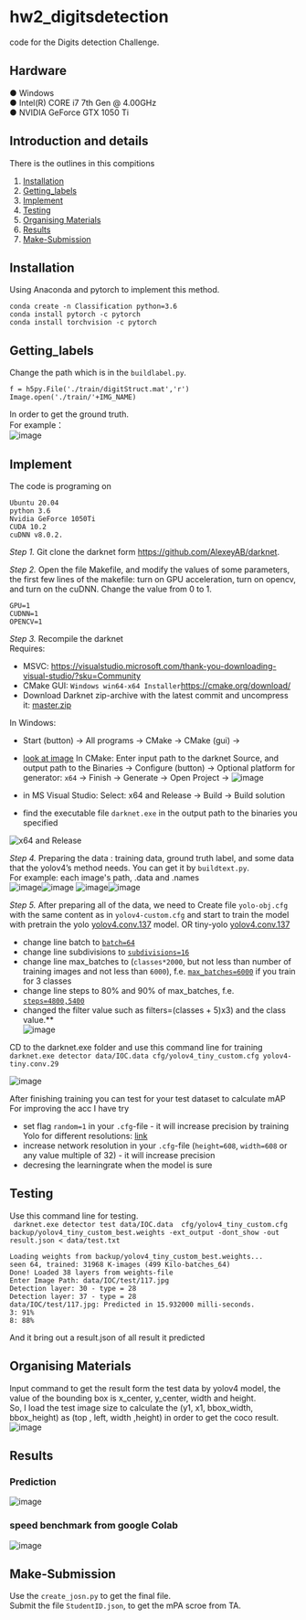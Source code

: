 # hw2_digitsdetection
code for the  Digits detection Challenge. <br>

## Hardware
● Windows <br>
● Intel(R) CORE i7 7th Gen @ 4.00GHz <br>
● NVIDIA GeForce GTX 1050 Ti <br>

## Introduction and details
There is the outlines in this compitions <br>
1. [Installation](#Installation) <br>
2. [Getting_labels](#Getting_labels) <br>
3. [Implement](#Implement) <br>
4. [Testing](#Testing) <br>
5. [Organising Materials](#testing) <br>
6. [Results](#Results)<br>
7. [Make-Submission](#Make-Submission)<br>

## Installation
Using Anaconda and pytorch to implement this method.

    conda create -n Classification python=3.6
    conda install pytorch -c pytorch
    conda install torchvision -c pytorch

## Getting_labels
Change the path which is in the `buildlabel.py`.

    f = h5py.File('./train/digitStruct.mat','r')
    Image.open('./train/'+IMG_NAME)
In order to get the ground truth. <br>
For example： <br>
![image](https://github.com/ryanwu1717/hw2_digitsdetection/blob/main/image/labels.png)

## Implement
The code is programing on 

    Ubuntu 20.04
    python 3.6
    Nvidia GeForce 1050Ti 
    CUDA 10.2
    cuDNN v8.0.2.
 


*Step 1.* Git clone the darknet form https://github.com/AlexeyAB/darknet. <br>
 
*Step 2.* Open the file Makefile, and modify the values of some parameters, the first few lines of the makefile: turn on GPU acceleration, turn on opencv, and turn on the cuDNN. Change the value from 0 to 1. <br>

    GPU=1
    CUDNN=1
    OPENCV=1
    
*Step 3.* Recompile the darknet <br>
Requires:

- MSVC: https://visualstudio.microsoft.com/thank-you-downloading-visual-studio/?sku=Community
- CMake GUI: `Windows win64-x64 Installer`https://cmake.org/download/
- Download Darknet zip-archive with the latest commit and uncompress it: [master.zip](https://github.com/AlexeyAB/darknet/archive/master.zip)

In Windows:

- Start (button) -> All programs -> CMake -> CMake (gui) ->

- [look at image](https://habrastorage.org/webt/pz/s1/uu/pzs1uu4heb7vflfcjqn-lxy-aqu.jpeg) In CMake: Enter input path to the darknet Source, and output path to the Binaries -> Configure (button) -> Optional platform for generator: `x64`  -> Finish -> Generate -> Open Project ->
![image](https://github.com/ryanwu1717/hw2_digitsdetection/blob/main/image/cmake.png)

- in MS Visual Studio: Select: x64 and Release -> Build -> Build solution

- find the executable file `darknet.exe` in the output path to the binaries you specified

![x64 and Release](https://habrastorage.org/webt/ay/ty/f-/aytyf-8bufe7q-16yoecommlwys.jpeg)
    

    
*Step 4.* Preparing the data : training data, ground truth label, and some data that the yolov4’s method needs. You can get it by `buildtext.py`.  
For example: each image's path, .data and .names <br>
![image](https://github.com/ryanwu1717/hw2_digitsdetection/blob/main/image/train.png)![image](https://github.com/ryanwu1717/hw2_digitsdetection/blob/main/image/test.png)
![image](https://github.com/ryanwu1717/hw2_digitsdetection/blob/main/image/IOCname.png)![image](https://github.com/ryanwu1717/hw2_digitsdetection/blob/main/image/IOCdata.png)

*Step 5.* After preparing all of the data, we need to Create file `yolo-obj.cfg` with the same content as in `yolov4-custom.cfg` and start to train the model with pretrain the yolo  [yolov4.conv.137](https://github.com/AlexeyAB/darknet/releases/download/darknet_yolo_v3_optimal/yolov4.conv.137) model. OR tiny-yolo [yolov4.conv.137](https://github.com/AlexeyAB/darknet/releases/download/darknet_yolo_v3_optimal/yolov4.conv.137)  <br>

- change line batch to [`batch=64`](https://github.com/AlexeyAB/darknet/blob/0039fd26786ab5f71d5af725fc18b3f521e7acfd/cfg/yolov3.cfg#L3)
- change line subdivisions to [`subdivisions=16`](https://github.com/AlexeyAB/darknet/blob/0039fd26786ab5f71d5af725fc18b3f521e7acfd/cfg/yolov3.cfg#L4)
- change line max_batches to (`classes*2000`, but not less than number of training images and not less than `6000`), f.e. [`max_batches=6000`](https://github.com/AlexeyAB/darknet/blob/0039fd26786ab5f71d5af725fc18b3f521e7acfd/cfg/yolov3.cfg#L20) if you train for 3 classes
- change line steps to 80% and 90% of max_batches, f.e. [`steps=4800,5400`](https://github.com/AlexeyAB/darknet/blob/0039fd26786ab5f71d5af725fc18b3f521e7acfd/cfg/yolov3.cfg#L22)
- changed the filter value such as filters=(classes + 5)x3) and the class value.** <br>
![image](https://github.com/ryanwu1717/hw2_digitsdetection/blob/main/image/modal.png)


CD to the darknet.exe folder and use this command line for training<br>
    `darknet.exe detector data/IOC.data cfg/yolov4_tiny_custom.cfg yolov4-tiny.conv.29 `

![image](https://github.com/ryanwu1717/hw2_digitsdetection/blob/main/image/chart.png)

After finishing training you can test for your test dataset to calculate mAP<br>
For improving the acc I have try 
- set flag `random=1` in your `.cfg`-file - it will increase precision by training Yolo for different resolutions: [link](https://github.com/AlexeyAB/darknet/blob/0039fd26786ab5f71d5af725fc18b3f521e7acfd/cfg/yolov3.cfg#L788)
- increase network resolution in your `.cfg`-file (`height=608`, `width=608` or any value multiple of 32) - it will increase precision
- decresing the learningrate when the model is sure

## Testing
Use this command line for testing. <br>
   ` darknet.exe detector test data/IOC.data  cfg/yolov4_tiny_custom.cfg backup/yolov4_tiny_custom_best.weights -ext_output -dont_show -out  result.json < data/test.txt`

    
    Loading weights from backup/yolov4_tiny_custom_best.weights...
    seen 64, trained: 31968 K-images (499 Kilo-batches_64)
    Done! Loaded 38 layers from weights-file
    Enter Image Path: data/IOC/test/117.jpg
    Detection layer: 30 - type = 28
    Detection layer: 37 - type = 28
    data/IOC/test/117.jpg: Predicted in 15.932000 milli-seconds.
    3: 91%
    8: 88%
And it bring out a result.json of all result it predicted


## Organising Materials
Input command to get the result form the test data by yolov4 model, the value of the bounding box is x_center, y_center, width and height. <br>
So, I load the test image size to calculate the (y1, x1, bbox_width, bbox_height) as (top , left, width ,height) in order to get the coco result. <br>
![image](https://github.com/ryanwu1717/hw2_digitsdetection/blob/main/image/answer.png)

## Results
### Prediction 
![image](https://github.com/ryanwu1717/hw2_digitsdetection/blob/main/image/predict.png)  <br> 
### speed benchmark from google Colab
![image](https://github.com/ryanwu1717/hw2_digitsdetection/blob/main/image/banchmark.png) <br> 

## Make-Submission
Use the `create_josn.py` to get the final file. <br>
Submit the file `StudentID.json`, to  get the mPA scroe from TA. <br>
